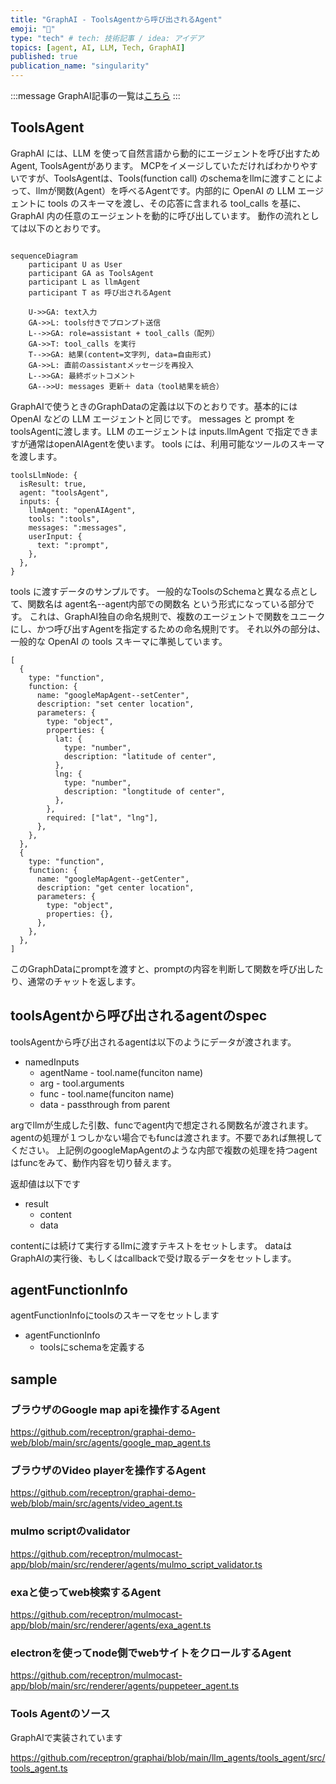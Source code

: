 ```yaml
---
title: "GraphAI - ToolsAgentから呼び出されるAgent"
emoji: "🤖"
type: "tech" # tech: 技術記事 / idea: アイデア
topics: [agent, AI, LLM, Tech, GraphAI]
published: true
publication_name: "singularity"
---
```


:::message
GraphAI記事の一覧は[こちら](https://zenn.dev/singularity/articles/graphai-index)
:::

## ToolsAgent

GraphAI には、LLM を使って自然言語から動的にエージェントを呼び出すためAgent,  ToolsAgentがあります。
MCPをイメージしていただければわかりやすいですが、ToolsAgentは、Tools(function call) のschemaをllmに渡すことによって、llmが関数(Agent）を呼べるAgentです。内部的に OpenAI の LLM エージェントに tools のスキーマを渡し、その応答に含まれる tool_calls を基に、GraphAI 内の任意のエージェントを動的に呼び出しています。
動作の流れとしては以下のとおりです。


```mermaid

sequenceDiagram
    participant U as User
    participant GA as ToolsAgent
    participant L as llmAgent
    participant T as 呼び出されるAgent

    U->>GA: text入力
    GA->>L: tools付きでプロンプト送信
    L-->>GA: role=assistant + tool_calls（配列）
    GA->>T: tool_calls を実行
    T-->>GA: 結果(content=文字列, data=自由形式)
    GA->>L: 直前のassistantメッセージを再投入
    L-->>GA: 最終ボットコメント
    GA-->>U: messages 更新＋ data（tool結果を統合）
```

GraphAIで使うときのGraphDataの定義は以下のとおりです。基本的には OpenAI などの LLM エージェントと同じです。
messages と prompt をtoolsAgentに渡します。LLM のエージェントは inputs.llmAgent で指定できますが通常はopenAIAgentを使います。
tools には、利用可能なツールのスキーマを渡します。

```
toolsLlmNode: {
  isResult: true,
  agent: "toolsAgent",
  inputs: {
    llmAgent: "openAIAgent",
    tools: ":tools",
    messages: ":messages",
    userInput: {
      text: ":prompt",
    },
  },
}
```

tools に渡すデータのサンプルです。
一般的なToolsのSchemaと異なる点として、関数名は agent名--agent内部での関数名 という形式になっている部分です。
これは、GraphAI独自の命名規則で、複数のエージェントで関数をユニークにし、かつ呼び出すAgentを指定するための命名規則です。
それ以外の部分は、一般的な OpenAI の tools スキーマに準拠しています。

```
[
  {
    type: "function",
    function: {
      name: "googleMapAgent--setCenter",
      description: "set center location",
      parameters: {
        type: "object",
        properties: {
          lat: {
            type: "number",
            description: "latitude of center",
          },
          lng: {
            type: "number",
            description: "longtitude of center",
          },
        },
        required: ["lat", "lng"],
      },
    },
  },
  {
    type: "function",
    function: {
      name: "googleMapAgent--getCenter",
      description: "get center location",
      parameters: {
        type: "object",
        properties: {},
      },
    },
  },
]
```

このGraphDataにpromptを渡すと、promptの内容を判断して関数を呼び出したり、通常のチャットを返します。


## toolsAgentから呼び出されるagentのspec

toolsAgentから呼び出されるagentは以下のようにデータが渡されます。

- namedInputs
  - agentName - tool.name(funciton name)
  - arg - tool.arguments
  - func - tool.name(funciton name)
  - data - passthrough from parent

argでllmが生成した引数、funcでagent内で想定される関数名が渡されます。
agentの処理が１つしかない場合でもfuncは渡されます。不要であれば無視してください。
上記例のgoogleMapAgentのような内部で複数の処理を持つagentはfuncをみて、動作内容を切り替えます。

返却値は以下です

- result
  - content
  - data

contentには続けて実行するllmに渡すテキストをセットします。
dataはGraphAIの実行後、もしくはcallbackで受け取るデータをセットします。

## agentFunctionInfo

agentFunctionInfoにtoolsのスキーマをセットします

- agentFunctionInfo
  - toolsにschemaを定義する


## sample


### ブラウザのGoogle map apiを操作するAgent
https://github.com/receptron/graphai-demo-web/blob/main/src/agents/google_map_agent.ts

### ブラウザのVideo playerを操作するAgent
https://github.com/receptron/graphai-demo-web/blob/main/src/agents/video_agent.ts

### mulmo scriptのvalidator
https://github.com/receptron/mulmocast-app/blob/main/src/renderer/agents/mulmo_script_validator.ts

### exaと使ってweb検索するAgent
https://github.com/receptron/mulmocast-app/blob/main/src/renderer/agents/exa_agent.ts

### electronを使ってnode側でwebサイトをクロールするAgent
https://github.com/receptron/mulmocast-app/blob/main/src/renderer/agents/puppeteer_agent.ts

### Tools Agentのソース

GraphAIで実装されています

https://github.com/receptron/graphai/blob/main/llm_agents/tools_agent/src/tools_agent.ts


